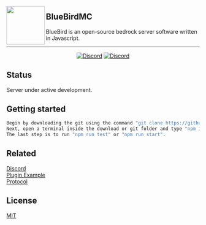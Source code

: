 <img width="100px" align="left" src="https://cdn.discordapp.com/icons/947005464292524083/365a0f9dd306a8cd3f776423ada5cd09.png"></img>

<h2>BlueBirdMC</h2>
<p>BlueBird is an open-source bedrock server software written in Javascript.</p>

---

<p align="center">
	<a href="https://discord.gg/rZ6DBFzDYe"><img src="https://img.shields.io/discord/947005464292524083?label=discord&color=7289DA&logo=discord" alt="Discord" /></a>
	<a href="https://github.com/BlueBirdMC/Server/blob/main/LICENSE"><img src="https://img.shields.io/badge/license-MIT-green" alt="Discord" /></a>
</p>

## Status

Server under active development.

## Getting started

```bash
Begin by downloading the git using the command "git clone https://github.com/BlueBirdMC/Server.git" or by selecting the zip file from the code dropdown. 
Next, open a terminal inside the download or git folder and type "npm install".
The last step is to run "npm run test" or "npm run start".
```

## Related

[Discord](https://discord.gg/rZ6DBFzDYe) <br>
[Plugin Example](https://github.com/BlueBirdMC/BBMC-TestPlugin) <br>
[Protocol](https://github.com/BlueBirdMC/Protocol)

## License

[MIT](/LICENSE)
